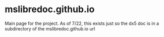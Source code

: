 # mslibredoc.github.io
Main page for the project. As of 7/22, this exists just so the dx5 doc is in a subdirectory of the mslibredoc.github.io url

